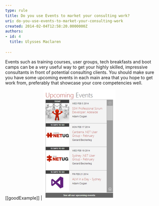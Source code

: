 ```yaml
---
type: rule
title: Do you use Events to market your consulting work?
uri: do-you-use-events-to-market-your-consulting-work
created: 2014-02-04T12:58:20.0000000Z
authors:
- id: 4
  title: Ulysses Maclaren

---
```


Events such as training courses, user groups, tech breakfasts and boot camps can be a very useful way to get your highly skilled, impressive consultants in front of potential consulting clients. 
You should make sure you have some upcoming events in each main area that you hope to get work from, preferably that showcase your core competencies well.

[[goodExample]]
| ![Upcoming events in the main areas you want to get consulting work](upcoming-events.png)
